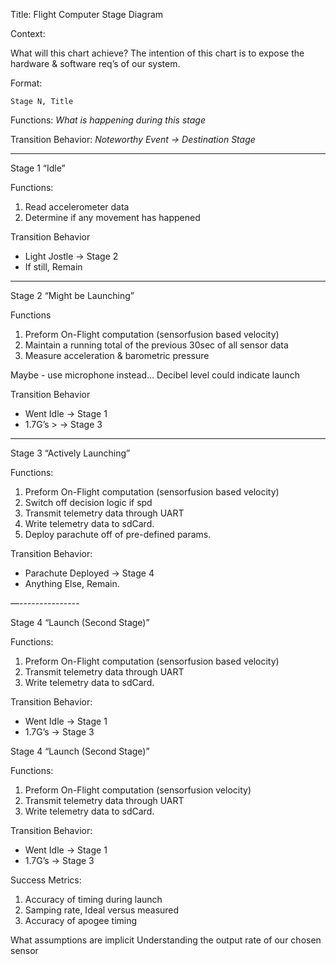 Title: 
Flight Computer Stage Diagram


Context:

What will this chart achieve? 
	The intention of this chart is to expose the hardware & software req’s of our system.  

Format: 

    Stage N, Title 
Functions: 
*What is happening during this stage* 

Transition Behavior: 
		*Noteworthy Event → Destination Stage*

--------------
Stage 1 “Idle”

Functions: 
1. Read accelerometer data 
2. Determine if any movement has happened 

Transition Behavior
- Light Jostle → Stage 2
- If still, Remain 
--------------

Stage 2 “Might be Launching”

Functions 
1. Preform On-Flight computation (sensorfusion based velocity)
2. Maintain a running total of the previous 30sec of all sensor data 
3. Measure acceleration & barometric pressure 

Maybe - use microphone instead… Decibel level could indicate launch

Transition Behavior
- Went Idle → Stage 1
- 1.7G’s > → Stage 3
--------------
 
Stage 3 “Actively Launching”

Functions:
1. Preform On-Flight computation (sensorfusion based velocity)
2. Switch off decision logic if spd
3. Transmit telemetry data through UART
4. Write telemetry data to sdCard.  
5. Deploy parachute off of pre-defined params. 

Transition Behavior:
- Parachute Deployed → Stage 4
- Anything Else, Remain. 


—---------------

Stage 4 “Launch (Second Stage)”

Functions:
1. Preform On-Flight computation (sensorfusion based velocity)
2. Transmit telemetry data through UART
3. Write telemetry data to sdCard.  

Transition Behavior:
- Went Idle → Stage 1
- 1.7G’s → Stage 3



Stage 4 “Launch (Second Stage)”

Functions:
1. Preform On-Flight computation (sensorfusion velocity)
2. Transmit telemetry data through UART
3. Write telemetry data to sdCard.  

Transition Behavior:
- Went Idle → Stage 1
- 1.7G’s → Stage 3




Success Metrics: 

1. Accuracy of timing during launch 
2. Samping rate, Ideal versus measured
3. Accuracy of apogee timing 




What assumptions are implicit 
Understanding the output rate of our chosen sensor 

